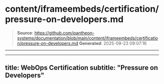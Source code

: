 # content/iframeembeds/certification/pressure-on-developers.md

> **Source**: https://github.com/pantheon-systems/documentation/blob/main/content/iframeembeds/certification/pressure-on-developers.md
> **Generated**: 2025-09-23 09:07:16

---

---
title: WebOps Certification
subtitle: "Pressure on Developers"
---

<Partial file="certification-guide/pressure-on-developers.md" />
